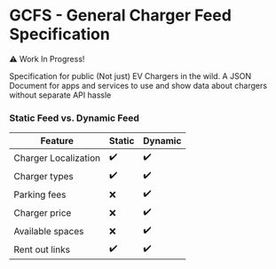 # **GCFS** - General Charger Feed Specification

⚠️ Work In Progress!

Specification for public (Not just) EV Chargers in the wild. A JSON Document for apps and services to use and show data about chargers without separate API hassle

### Static Feed vs. Dynamic Feed

| Feature              | Static | Dynamic |
| -------------------- | ------ | ------- |
| Charger Localization | ✔️     | ✔️      |
| Charger types        | ✔️     | ✔️      |
| Parking fees         | ❌      | ✔️      |
| Charger price        | ❌      | ✔️      |
| Available spaces      | ❌      | ✔️      |
| Rent out links        | ✔️     | ✔️      |

